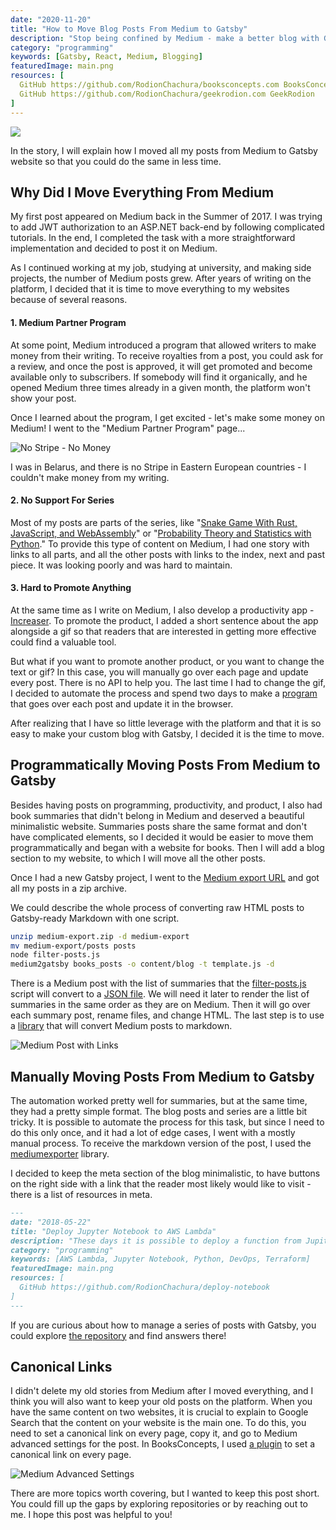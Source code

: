 ```yaml
---
date: "2020-11-20"
title: "How to Move Blog Posts From Medium to Gatsby"
description: "Stop being confined by Medium - make a better blog with Gatsby"
category: "programming"
keywords: [Gatsby, React, Medium, Blogging]
featuredImage: main.png
resources: [
  GitHub https://github.com/RodionChachura/booksconcepts.com BooksConcepts,
  GitHub https://github.com/RodionChachura/geekrodion.com GeekRodion
]
---
```


![](/main.png)

In the story, I will explain how I moved all my posts from Medium to Gatsby website so that you could do the same in less time.

## Why Did I Move Everything From Medium

My first post appeared on Medium back in the Summer of 2017. I was trying to add JWT authorization to an ASP.NET back-end by following complicated tutorials. In the end, I completed the task with a more straightforward implementation and decided to post it on Medium.

As I continued working at my job, studying at university, and making side projects, the number of Medium posts grew. After years of writing on the platform, I decided that it is time to move everything to my websites because of several reasons.

#### 1. Medium Partner Program

At some point, Medium introduced a program that allowed writers to make money from their writing. To receive royalties from a post, you could ask for a review, and once the post is approved, it will get promoted and become available only to subscribers. If somebody will find it organically, and he opened Medium three times already in a given month, the platform won't show your post.

Once I learned about the program, I get excited - let's make some money on Medium! I went to the "Medium Partner Program" page...

![No Stripe - No Money](/countries.png)

I was in Belarus, and there is no Stripe in Eastern European countries - I couldn't make money from my writing.

#### 2. No Support For Series

Most of my posts are parts of the series, like "[Snake Game With Rust, JavaScript, and WebAssembly](https://geekrodion.com/blog/rustsnake)" or "[Probability Theory and Statistics with Python](https://geekrodion.com/blog/probability)." To provide this type of content on Medium, I had one story with links to all parts, and all the other posts with links to the index, next and past piece. It was looking poorly and was hard to maintain.

#### 3. Hard to Promote Anything

At the same time as I write on Medium, I also develop a productivity app - [Increaser](https://increaser.org). To promote the product, I added a short sentence about the app alongside a gif so that readers that are interested in getting more effective could find a valuable tool.

But what if you want to promote another product, or you want to change the text or gif? In this case, you will manually go over each page and update every post. There is no API to help you. The last time I had to change the gif, I decided to automate the process and spend two days to make a [program](https://github.com/RodionChachura/medium-updater) that goes over each post and update it in the browser.

After realizing that I have so little leverage with the platform and that it is so easy to make your custom blog with Gatsby, I decided it is the time to move.

## Programmatically Moving Posts From Medium to Gatsby

Besides having posts on programming, productivity, and product, I also had book summaries that didn't belong in Medium and deserved a beautiful minimalistic website. Summaries posts share the same format and don't have complicated elements, so I decided it would be easier to move them programmatically and began with a website for books. Then I will add a blog section to my website, to which I will move all the other posts.

Once I had a new Gatsby project, I went to the [Medium export URL](https://medium.com/me/export) and got all my posts in a zip archive.

We could describe the whole process of converting raw HTML posts to Gatsby-ready Markdown with one script.

```shell:title=cook_medium.sh
unzip medium-export.zip -d medium-export
mv medium-export/posts posts
node filter-posts.js
medium2gatsby books_posts -o content/blog -t template.js -d
```

There is a Medium post with the list of summaries that the [filter-posts.js](https://github.com/RodionChachura/booksconcepts.com/blob/master/filter-posts.js) script will convert to a [JSON file](https://github.com/RodionChachura/booksconcepts.com/blob/master/content/blog/index.json). We will need it later to render the list of summaries in the same order as they are on Medium. Then it will go over each summary post, rename files, and change HTML. The last step is to use a [library](https://github.com/jamischarles/export-medium-to-gatsby) that will convert Medium posts to markdown.

![Medium Post with Links](/books.png)

## Manually Moving Posts From Medium to Gatsby

The automation worked pretty well for summaries, but at the same time, they had a pretty simple format. The blog posts and series are a little bit tricky. It is possible to automate the process for this task, but since I need to do this only once, and it had a lot of edge cases, I went with a mostly manual process. To receive the markdown version of the post, I used the [mediumexporter](https://github.com/xdamman/mediumexporter) library.

I decided to keep the meta section of the blog minimalistic, to have buttons on the right side with a link that the reader most likely would like to visit - there is a list of resources in meta.

```md
---
date: "2018-05-22"
title: "Deploy Jupyter Notebook to AWS Lambda"
description: "These days it is possible to deploy a function from Jupiter Notebook in less than a minute."
category: "programming"
keywords: [AWS Lambda, Jupyter Notebook, Python, DevOps, Terraform]
featuredImage: main.png
resources: [
  GitHub https://github.com/RodionChachura/deploy-notebook
]
---
```

If you are curious about how to manage a series of posts with Gatsby, you could explore [the repository](https://github.com/RodionChachura/geekrodion.com) and find answers there!

## Canonical Links

I didn't delete my old stories from Medium after I moved everything, and I think you will also want to keep your old posts on the platform. When you have the same content on two websites, it is crucial to explain to Google Search that the content on your website is the main one. To do this, you need to set a canonical link on every page, copy it, and go to Medium advanced settings for the post. In BooksConcepts, I used [a plugin](https://github.com/gatsbyjs/gatsby/tree/master/packages/gatsby-plugin-canonical-urls) to set a canonical link on every page.

![Medium Advanced Settings](/canonical.png)

There are more topics worth covering, but I wanted to keep this post short. You could fill up the gaps by exploring repositories or by reaching out to me. I hope this post was helpful to you!